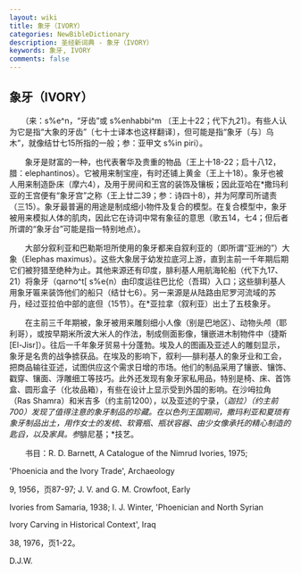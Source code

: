 ```yaml
---
layout: wiki
title: 象牙（IVORY）
categories: NewBibleDictionary
description: 圣经新词典 - 象牙（IVORY）
keywords: 象牙, IVORY
comments: false
---
```


## 象牙（IVORY）

　　（来：s%e^n，“牙齿”或 s%enhabbi^m 〔王上十22；代下九21〕。有些人认为它是指“大象的牙齿”〔七十士译本也这样翻译〕，但可能是指“象牙〔与〕乌木”，就像结廿七15所指的一般；参：亚甲文 s%in piri）。

　　象牙是财富的一种，也代表奢华及贵重的物品（王上十18-22；启十八12，腊：elephantinos）。它被用来制宝座，有时还铺上黄金（王上十18）。象牙也被人用来制造卧床（摩六4），及用于房间和王宫的装饰及镶板；因此亚哈在*撒玛利亚的王宫便有“象牙宫”之称（王上廿二39；参：诗四十8），并为阿摩司所谴责（三15）。象牙最普遍的用途是制成细小物件及复合的模型。在复合模型中，象牙被用来模拟人体的肌肉，因此它在诗词中常有象征的意思（歌五14，七4；但后者所谓的“象牙台”可能是指一特别地点）。

　　大部分叙利亚和巴勒斯坦所使用的象牙都来自叙利亚的（即所谓“亚洲的”）大象（Elephas maximus）。这些大象居于幼发拉底河上游，直到主前一千年期后期它们被狩猎至绝种为止。其他来源还有印度，腓利基人用航海轮船（代下九17、21）将象牙（qarno^t[ s%e{n）由印度运往巴比伦（吾珥）入口；这些腓利基人用象牙匾来装饰他们的船只（结廿七6）。另一来源是从陆路由尼罗河流域的苏丹，经过亚拉伯中部的底但（15节）。在*亚拉拿（叙利亚）出土了五枝象牙。

　　在主前三千年期被，象牙被用来雕刻细小人像（别是巴地区）、动物头颅（耶利哥），或按早期米所波大米人的作法，制成侧面影像，镶嵌进木制物件中（捷斯 [El-Jisr]）。往后一千年象牙贸易十分蓬勃。埃及人的图画及亚述人的雕刻显示，象牙是名贵的战争掳获品。在埃及的影响下，叙利──腓利基人的象牙业和工会，把商品输往亚述，试图供应这个需求日增的市场。他们的制品采用了镶嵌、镶饰、戳穿、镶面、浮雕细工等技巧。此外还发现有象牙家私用品，特别是椅、床、首饰盒、圆形盒子（化妆品箱），有些在设计上显示受到外国的影响。在沙呣拉角（Ras Shamra）和米吉多（约主前1200），以及亚述的宁录，（*迦拉）（约主前700）发现了值得注意的象牙制品的珍藏。在以色列王国期间，撒玛利亚和夏琐有象牙制品出土，用作女士的发梳、软膏瓶、瓶状容器、由少女像承托的精心制造的匙舀，以及家具。参*腓尼基；*技艺。

　　书目：R. D. Barnett, A Catalogue of the Nimrud Ivories, 1975;

'Phoenicia and the Ivory Trade', Archaeology

9, 1956，页87-97; J. V. and G. M. Crowfoot, Early

Ivories from Samaria, 1938; I. J. Winter, 'Phoenician and North Syrian

Ivory Carving in Historical Context', Iraq

38, 1976，页1-22。

D.J.W.










